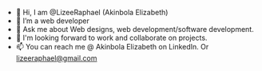 - 👋 Hi, I am @LizeeRaphael (Akinbola Elizabeth)
- 👀 I’m a web developer
- 🌱 Ask me about Web designs, web development/software development.
- 💞️ I'm looking forward to work and collaborate on projects.
- 📫 You can reach me @ Akinbola Elizabeth on LinkedIn.
Or lizeeraphael@gmail.com

<!---
LizeeRaphael/LizeeRaphael is a ✨ special ✨ repository because its `README.md` (this file) appears on your GitHub profile.
You can click the Preview link to take a look at your changes.
--->
